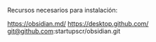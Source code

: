 Recursos necesarios para instalación:

https://obsidian.md/
https://desktop.github.com/
git@github.com:startupscr/obsidian.git